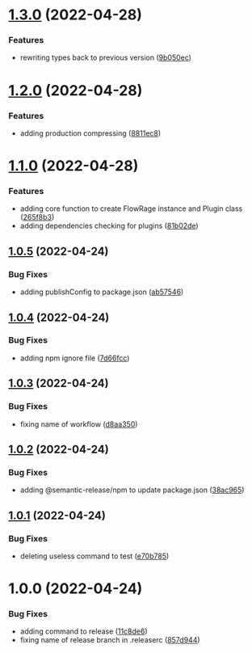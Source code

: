 # [1.3.0](https://github.com/FlowRage/core/compare/v1.2.0...v1.3.0) (2022-04-28)


### Features

* rewriting types back to previous version ([9b050ec](https://github.com/FlowRage/core/commit/9b050eca8e03aaf0eadf126cc7ceda36d8b1287e))

# [1.2.0](https://github.com/FlowRage/core/compare/v1.1.0...v1.2.0) (2022-04-28)


### Features

* adding production compressing ([8811ec8](https://github.com/FlowRage/core/commit/8811ec869f1a4c5d4e39d4f49456ba01a6714993))

# [1.1.0](https://github.com/FlowRage/core/compare/v1.0.5...v1.1.0) (2022-04-28)


### Features

* adding core function to create FlowRage instance and Plugin class ([265f8b3](https://github.com/FlowRage/core/commit/265f8b316d41d241c5cff71c96679401b77f7f4a))
* adding dependencies checking for plugins ([81b02de](https://github.com/FlowRage/core/commit/81b02ded7cf2f609fd5c4e66535e66a8ed39b991))

## [1.0.5](https://github.com/FlowRage/core/compare/v1.0.4...v1.0.5) (2022-04-24)


### Bug Fixes

* adding publishConfig to package.json ([ab57546](https://github.com/FlowRage/core/commit/ab575468f26083ca126c3d10cffb682dbbe8a8d4))

## [1.0.4](https://github.com/FlowRage/core/compare/v1.0.3...v1.0.4) (2022-04-24)


### Bug Fixes

* adding npm ignore file ([7d66fcc](https://github.com/FlowRage/core/commit/7d66fccaa9fb89fd27f6f6213b2d7e0e4d07c516))

## [1.0.3](https://github.com/FlowRage/core/compare/v1.0.2...v1.0.3) (2022-04-24)


### Bug Fixes

* fixing name of workflow ([d8aa350](https://github.com/FlowRage/core/commit/d8aa350fe0ceb12ecc4b4f577576fb07713be508))

## [1.0.2](https://github.com/FlowRage/core/compare/v1.0.1...v1.0.2) (2022-04-24)


### Bug Fixes

* adding @semantic-release/npm to update package.json ([38ac965](https://github.com/FlowRage/core/commit/38ac9654b05bd2b25fe88d007ef6c7659437dc2a))

## [1.0.1](https://github.com/FlowRage/core/compare/v1.0.0...v1.0.1) (2022-04-24)


### Bug Fixes

* deleting useless command to test ([e70b785](https://github.com/FlowRage/core/commit/e70b7852fcca0616bc5348e22913dc57618256f0))

# 1.0.0 (2022-04-24)


### Bug Fixes

* adding command to release ([11c8de6](https://github.com/FlowRage/core/commit/11c8de6c6617736c92d14e30442c9a160fd5f501))
* fixing name of release branch in .releaserc ([857d944](https://github.com/FlowRage/core/commit/857d944864b1ca8346d4daef7d9f9c724bed83e2))
